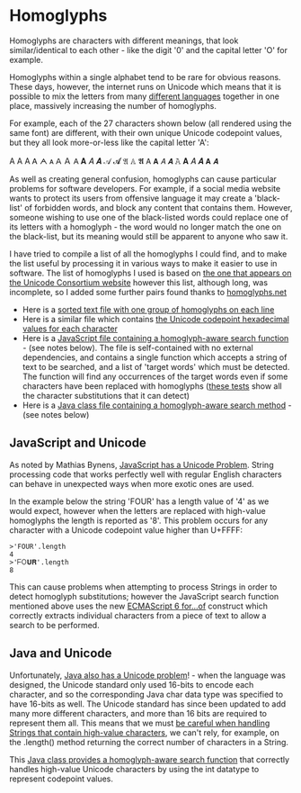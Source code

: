 # Homoglyphs
Homoglyphs are characters with different meanings, that look similar/identical to each other - like the digit '0' and the capital letter 'O' for example.

Homoglyphs within a single alphabet tend to be rare for obvious reasons. These days, however, the internet runs on Unicode which means that it is possible to mix the letters from many [different languages](http://www.unicode.org/cldr/charts/latest/supplemental/languages_and_scripts.html) together in one place, massively increasing the number of homoglyphs.

For example, each of the 27 characters shown below (all rendered using the same font) are different, with their own unique Unicode codepoint values, but they all look more-or-less like the capital letter 'A':

A Α А Ꭺ ᗅ ᴀ ꓮ Ａ 𐊠 𝐀 𝐴 𝑨 𝒜 𝓐 𝔄 𝔸 𝕬 𝖠 𝗔 𝘈 𝘼 𝙰 𝚨 𝛢 𝜜 𝝖 𝞐

As well as creating general confusion, homoglyphs can cause particular problems for software developers. For example, if a social media website wants to protect its users from offensive language it may create a 'black-list' of forbidden words, and block any content that contains them. However, someone wishing to use one of the black-listed words could replace one of its letters with a homoglyph - the word would no longer match the one on the black-list, but its meaning would still be apparent to anyone who saw it.

I have tried to compile a list of all the homoglyphs I could find, and to make the list useful by processing it in various ways to make it easier to use in software. The list of homoglyphs I used is based on [the one that appears on the Unicode Consortium website](http://www.unicode.org/Public/security/8.0.0/confusables.txt) however this list, although long, was incomplete, so I added some further pairs found thanks to [homoglyphs.net](http://homoglyphs.net)

* Here is a [sorted text file with one group of homoglyphs on each line](https://github.com/codebox/homoglyph/blob/master/raw_data/chars.txt)
* Here is a similar file which contains [the Unicode codepoint hexadecimal values for each character](https://github.com/codebox/homoglyph/blob/master/raw_data/char_codes.txt)
* Here is a [JavaScript file containing a homoglyph-aware search function](https://github.com/codebox/homoglyph/blob/master/javascript/src/homoglyph.js) - (see notes below). The file is self-contained with no external dependencies, and contains a single function which accepts a string of text to be searched, and a list of 'target words' which must be detected. The function will find any occurrences of the target words even if some characters have been replaced with homoglyphs ([these tests](https://rawgit.com/codebox/homoglyph/master/javascript/tests/js/DataTestsRunner.html) show all the character substitutions that it can detect)
* Here is a [Java class file containing a homoglyph-aware search method](https://github.com/codebox/homoglyph/blob/master/java/src/Homoglyph.java) - (see notes below)

## JavaScript and Unicode
As noted by Mathias Bynens, [JavaScript has a Unicode Problem](https://mathiasbynens.be/notes/javascript-unicode). String processing code that works perfectly well with regular English characters can behave in unexpected ways when more exotic ones are used.

In the example below the string 'FOUR' has a length value of '4' as we would expect, however when the letters are replaced with high-value homoglyphs the length is reported as '8'. This problem occurs for any character with a Unicode codepoint value higher than U+FFFF:

    >'FOUR'.length
    4
    >'𐊇𐊒𝐔𝐑'.length
    8
This can cause problems when attempting to process Strings in order to detect homoglyph substitutions; however the JavaScript search function mentioned above uses the new [ECMAScript 6 for...of](https://developer.mozilla.org/en/docs/Web/JavaScript/Reference/Statements/for...of) construct which correctly extracts individual characters from a piece of text to allow a search to be performed.

## Java and Unicode
Unfortunately, [Java also has a Unicode problem](https://docs.oracle.com/javase/tutorial/i18n/text/unicode.html)! - when the language was designed, the Unicode standard only used 16-bits to encode each character, and so the corresponding Java char data type was specified to have 16-bits as well. The Unicode standard has since been updated to add many more different characters, and more than 16 bits are required to represent them all. This means that we must [be careful when handling Strings that contain high-value characters](https://docs.oracle.com/javase/tutorial/i18n/text/design.html), we can't rely, for example, on the .length() method returning the correct number of characters in a String.

This [Java class provides a homoglyph-aware search function](https://github.com/codebox/homoglyph/blob/master/java/src/Homoglyph.java) that correctly handles high-value Unicode characters by using the int datatype to represent codepoint values.
